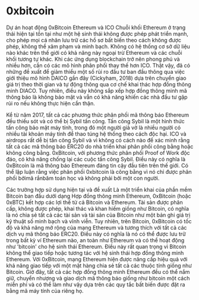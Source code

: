 # 0xbitcoin
Dự án hoạt động 0xBitcoin
Ethereum và ICO
Chuỗi khối Ethereum ở trạng thái hiện tại tồn tại như một hệ sinh thái không được phép phát triển mạnh, cho phép mọi cá nhân lưu trữ các hồ sơ bất biến theo cách không được phép, không thể xâm phạm và minh bạch. Không có hệ thống cơ sở dữ liệu nào khác trên thế giới có khả năng này ngoại trừ Ethereum và các chuỗi khối tương tự khác. Khi các ứng dụng blockchain trở nên phong phú và nhiều hơn, cần có các mô hình phân phối thay thế hơn ICO. Thật vậy, đã có những đề xuất để giảm thiểu một số rủi ro đầu tư ban đầu thông qua việc giới thiệu mô hình DAICO gần đây (Cickyham, 2018) dựa trên chuyển giao giá trị theo thời gian và tự động thông qua cơ chế khai thác hợp đồng thông minh DIACO. Tuy nhiên, điều này không sắp xếp hợp đồng thông minh mã thông báo là không bảo mật và vẫn có khả năng khiến các nhà đầu tư gặp rủi ro nếu không thực hiện cẩn thận.

Kể từ năm 2017, tất cả các phương thức phân phối mã thông báo Ethereum đều thiếu sót và có thể bị Sybil tấn công. Tấn công Sybil là một hình thức tấn công bảo mật máy tính, trong đó một người giả vờ là nhiều người có nhiều tài khoản máy tính để thao túng hệ thống theo cách độc hại. ICO và airdrops rất dễ bị tấn công Sybil và vì không có cách nào để xác minh rằng tất cả các mã thông báo ERC20 do nhà triển khai phân phối công bằng hoặc không công bằng. 0xBitcoin, với phương thức phân phối Proof of Work độc đáo, có khả năng chống lại các cuộc tấn công Sybil. Điều này có nghĩa là 0xBitcoin là mã thông báo Ethereum đáng tin cậy đầu tiên trên thế giới. Có thể lập luận rằng việc phân phối 0xbitcoin là công bằng vì nó chỉ được phân phối bởimã rắnbăm toán học và không phải bởi một con người.

Các trường hợp sử dụng hiện tại và đề xuất
Là một triển khai của phần mềm Bitcoin ban đầu dưới dạng Hợp đồng thông minh Ethereum, 0xBitcoin (hoặc 0xBTC) kết hợp các lợi thế từ cả Bitcoin và Ethereum. Tài sản được phân cấp, không được phép, khai thác và khan hiếm giống như Bitcoin, có nghĩa là nó chia sẻ tất cả các tài sản và tài sản của Bitcoin như một bản ghi giá trị kỹ thuật số minh bạch và vĩnh viễn. Tuy nhiên, trên Bitcoin, 0xBitcoin có tốc độ và khả năng mở rộng của mạng Ethereum và tương thích với tất cả các dịch vụ mã thông báo ERC20. Điều này có nghĩa là nó có thể được lưu trữ trong bất kỳ ví Ethereum nào, an toàn như Ethereum và có thể hoạt động như 'bitcoin' cho hệ sinh thái Ethereum. Điều này rất quan trọng vì Bitcoin không thể giao tiếp hoặc tương tác với hệ sinh thái hợp đồng thông minh Ethereum. Với 0xBitcoin, mạng Ethereum hiện được nâng cấp hiệu quả với khả năng giao tiếp với một mặt hàng chia sẻ tất cả các thuộc tính giống như Bitcoin. Giờ đây, tất cả các hợp đồng thông minh Ethereum đều có thể nắm giữ, chuyển nhượng và giao dịch mã thông báo giống như bitcoin một cách miễn phí và có thể làm như vậy dựa trên các quy tắc bất biến được đặt ra bằng mã máy tính của riêng họ.
